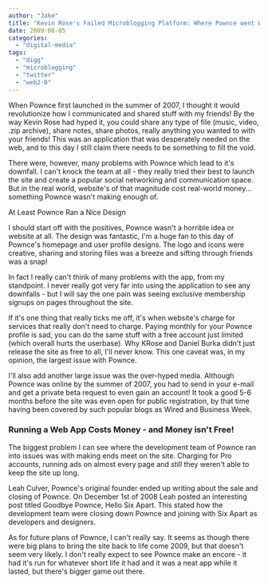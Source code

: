 ```yaml
---
author: "Jake"
title: "Kevin Rose's Failed Microblogging Platform: Where Pownce went Wrong"
date: 2009-06-05
categories: 
  - "digital-media"
tags: 
  - "digg"
  - "microblogging"
  - "twitter"
  - "web2-0"
---
```


When Pownce first launched in the summer of 2007, I thought it would revolutionize how I communicated and shared stuff with my friends! By the way Kevin Rose had hyped it, you could share any type of file (music, video, .zip archive), share notes, share photos, really anything you wanted to with your friends! This was an application that was desperately needed on the web, and to this day I still claim there needs to be something to fill the void.

<!--more-->

There were, however, many problems with Pownce which lead to it's downfall. I can't knock the team at all - they really tried their best to launch the site and create a popular social networking and communication space. But in the real world, website's of that magnitude cost real-world money... something Pownce wasn't making enough of.

At Least Pownce Ran a Nice Design

I should start off with the positives, Pownce wasn't a horrible idea or website at all. The design was fantastic, I'm a huge fan to this day of Pownce's homepage and user profile designs. The logo and icons were creative, sharing and storing files was a breeze and sifting through friends was a snap!

In fact I really can't think of many problems with the app, from my standpoint. I never really got very far into using the application to see any downfalls - but I will say the one pain was seeing exclusive membership signups on pages throughout the site.

If it's one thing that really ticks me off, it's when website's charge for services that really don't need to charge. Paying monthly for your Pownce profile is sad, you can do the same stuff with a free account just limited (which overall hurts the userbase). Why KRose and Daniel Burka didn't just release the site as free to all, I'll never know. This one caveat was, in my opinion, the largest issue with Pownce.

I'll also add another large issue was the over-hyped media. Although Pownce was online by the summer of 2007, you had to send in your e-mail and get a private beta request to even gain an account! It took a good 5-6 months before the site was even open for public registration, by that time having been covered by such popular blogs as Wired and Business Week.

### Running a Web App Costs Money - and Money isn't Free!

The biggest problem I can see where the development team of Pownce ran into issues was with making ends meet on the site. Charging for Pro accounts, running ads on almost every page and _still_ they weren't able to keep the site up long.

Leah Culver, Pownce's original founder ended up writing about the sale and closing of Pownce. On December 1st of 2008 Leah posted an interesting post titled Goodbye Pownce, Hello Six Apart. This stated how the development team were closing down Pownce and joining with Six Apart as developers and designers.

As for future plans of Pownce, I can't really say. It seems as though there were big plans to bring the site back to life come 2009, but that doesn't seem very likely. I don't really expect to see Pownce make an encore - it had it's run for whatever short life it had and it was a neat app while it lasted, but there's bigger game out there.

